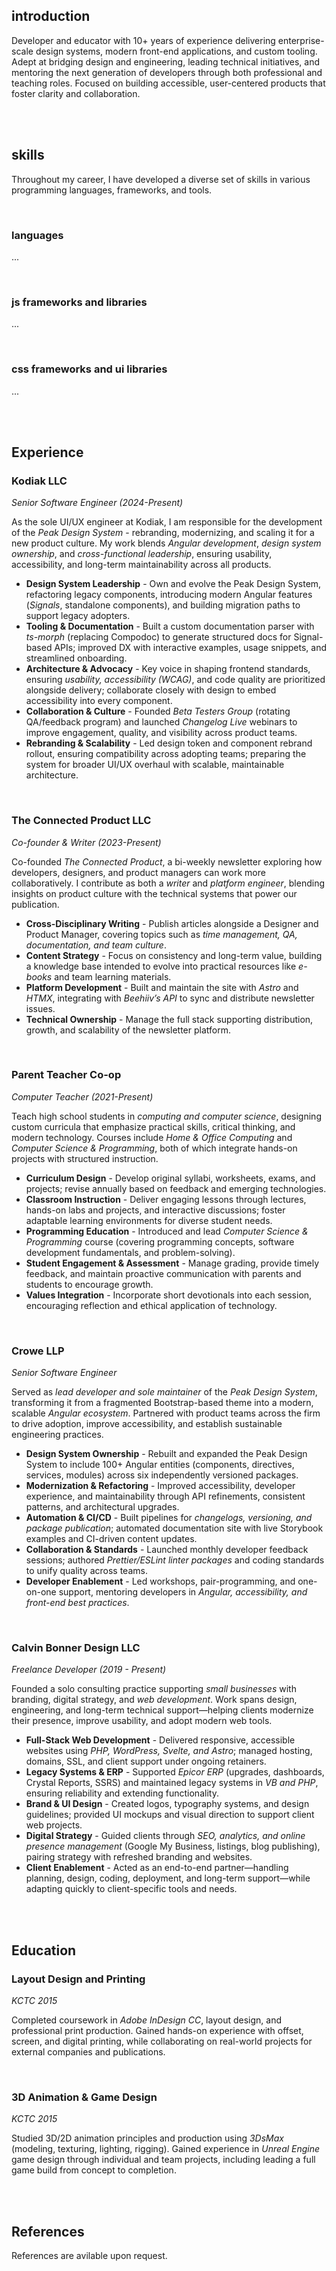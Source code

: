## introduction

Developer and educator with 10+ years of experience delivering enterprise-scale
design systems, modern front-end applications, and custom tooling. Adept at
bridging design and engineering, leading technical initiatives, and mentoring
the next generation of developers through both professional and teaching roles.
Focused on building accessible, user-centered products that foster clarity and
collaboration.

<br />
<br />

## skills

Throughout my career, I have developed a diverse set of skills in various
programming languages, frameworks, and tools.

<br />

### languages

...

<br />

### js frameworks and libraries

...

<br />

### css frameworks and ui libraries

...

<br />
<br />

## Experience

### Kodiak LLC

_Senior Software Engineer (2024-Present)_

As the sole UI/UX engineer at Kodiak, I am responsible for the development of
the _Peak Design System_ - rebranding, modernizing, and scaling it for a new
product culture. My work blends _Angular development_, _design system
ownership_, and _cross-functional leadership_, ensuring usability,
accessibility, and long-term maintainability across all products.

- **Design System Leadership** - Own and evolve the Peak Design System,
  refactoring legacy components, introducing modern Angular features (_Signals_,
  standalone components), and building migration paths to support legacy
  adopters.
- **Tooling & Documentation** - Built a custom documentation parser with
  _ts-morph_ (replacing Compodoc) to generate structured docs for Signal-based
  APIs; improved DX with interactive examples, usage snippets, and streamlined
  onboarding.
- **Architecture & Advocacy** - Key voice in shaping frontend standards,
  ensuring _usability, accessibility (WCAG)_, and code quality are prioritized
  alongside delivery; collaborate closely with design to embed accessibility
  into every component.
- **Collaboration & Culture** - Founded _Beta Testers Group_ (rotating
  QA/feedback program) and launched _Changelog Live_ webinars to improve
  engagement, quality, and visibility across product teams.
- **Rebranding & Scalability** - Led design token and component rebrand rollout,
  ensuring compatibility across adopting teams; preparing the system for broader
  UI/UX overhaul with scalable, maintainable architecture.

<br />

### The Connected Product LLC

_Co-founder & Writer (2023-Present)_

Co-founded _The Connected Product_, a bi-weekly newsletter exploring how
developers, designers, and product managers can work more collaboratively. I
contribute as both a _writer_ and _platform engineer_, blending insights on
product culture with the technical systems that power our publication.

- **Cross-Disciplinary Writing** - Publish articles alongside a Designer and
  Product Manager, covering topics such as _time management, QA, documentation,
  and team culture_.
- **Content Strategy** - Focus on consistency and long-term value, building a
  knowledge base intended to evolve into practical resources like _e-books_ and
  team learning materials.
- **Platform Development** - Built and maintain the site with _Astro_ and
  _HTMX_, integrating with _Beehiiv’s API_ to sync and distribute newsletter
  issues.
- **Technical Ownership** - Manage the full stack supporting distribution,
  growth, and scalability of the newsletter platform.

<br />

### Parent Teacher Co-op

_Computer Teacher (2021-Present)_

Teach high school students in _computing and computer science_, designing custom
curricula that emphasize practical skills, critical thinking, and modern
technology. Courses include _Home & Office Computing_ and _Computer Science &
Programming_, both of which integrate hands-on projects with structured
instruction.

- **Curriculum Design** - Develop original syllabi, worksheets, exams, and
  projects; revise annually based on feedback and emerging technologies.
- **Classroom Instruction** - Deliver engaging lessons through lectures,
  hands-on labs and projects, and interactive discussions; foster adaptable
  learning environments for diverse student needs.
- **Programming Education** - Introduced and lead _Computer Science &
  Programming_ course (covering programming concepts, software development
  fundamentals, and problem-solving).
- **Student Engagement & Assessment** - Manage grading, provide timely feedback,
  and maintain proactive communication with parents and students to encourage
  growth.
- **Values Integration** - Incorporate short devotionals into each session,
  encouraging reflection and ethical application of technology.

<br />

### Crowe LLP

_Senior Software Engineer_

Served as _lead developer and sole maintainer_ of the _Peak Design System_,
transforming it from a fragmented Bootstrap-based theme into a modern, scalable
_Angular ecosystem_. Partnered with product teams across the firm to drive
adoption, improve accessibility, and establish sustainable engineering
practices.

- **Design System Ownership** - Rebuilt and expanded the Peak Design System to
  include 100+ Angular entities (components, directives, services, modules)
  across six independently versioned packages.
- **Modernization & Refactoring** - Improved accessibility, developer
  experience, and maintainability through API refinements, consistent patterns,
  and architectural upgrades.
- **Automation & CI/CD** - Built pipelines for _changelogs, versioning, and
  package publication_; automated documentation site with live Storybook
  examples and CI-driven content updates.
- **Collaboration & Standards** - Launched monthly developer feedback sessions;
  authored _Prettier/ESLint linter packages_ and coding standards to unify
  quality across teams.
- **Developer Enablement** - Led workshops, pair-programming, and one-on-one
  support, mentoring developers in _Angular, accessibility, and front-end best
  practices_.

<br />

### Calvin Bonner Design LLC

_Freelance Developer (2019 - Present)_

Founded a solo consulting practice supporting _small businesses_ with branding,
digital strategy, and _web development_. Work spans design, engineering, and
long-term technical support—helping clients modernize their presence, improve
usability, and adopt modern web tools.

- **Full-Stack Web Development** - Delivered responsive, accessible websites
  using _PHP, WordPress, Svelte, and Astro_; managed hosting, domains, SSL, and
  client support under ongoing retainers.
- **Legacy Systems & ERP** - Supported _Epicor ERP_ (upgrades, dashboards,
  Crystal Reports, SSRS) and maintained legacy systems in _VB and PHP_, ensuring
  reliability and extending functionality.
- **Brand & UI Design** - Created logos, typography systems, and design
  guidelines; provided UI mockups and visual direction to support client web
  projects.
- **Digital Strategy** - Guided clients through _SEO, analytics, and online
  presence management_ (Google My Business, listings, blog publishing), pairing
  strategy with refreshed branding and websites.
- **Client Enablement** - Acted as an end-to-end partner—handling planning,
  design, coding, deployment, and long-term support—while adapting quickly to
  client-specific tools and needs.

<br />
<br />

## Education

### Layout Design and Printing

_KCTC 2015_

Completed coursework in _Adobe InDesign CC_, layout design, and professional
print production. Gained hands-on experience with offset, screen, and digital
printing, while collaborating on real-world projects for external companies and
publications.

<br />

### 3D Animation & Game Design

_KCTC 2015_

Studied 3D/2D animation principles and production using _3DsMax_ (modeling,
texturing, lighting, rigging). Gained experience in _Unreal Engine_ game design
through individual and team projects, including leading a full game build from
concept to completion.

<br />
<br />

## References

References are avilable upon request.
